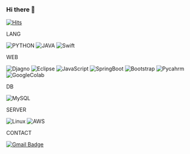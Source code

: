 ### Hi there 👋

<!--
**3iron/3iron** is a ✨ _special_ ✨ repository because its `README.md` (this file) appears on your GitHub profile.

Here are some ideas to get you started:

- 🔭 I’m currently working on ...
- 🌱 I’m currently learning ...
- 👯 I’m looking to collaborate on ...
- 🤔 I’m looking for help with ...
- 💬 Ask me about ...
- 📫 How to reach me: ...
- 😄 Pronouns: ...
- ⚡ Fun fact: ...
-->

<!-- [![Solved.ac Profile](http://mazassumnida.wtf/api/mini/generate_badge?boj=3iron)](https://solved.ac/3iron) -->


[![Hits](https://hits.seeyoufarm.com/api/count/incr/badge.svg?url=https%3A%2F%2Fgithub.com%2F3iron&count_bg=%23000000&title_bg=%23000000&icon=github.svg&icon_color=%23FFFFFF&title=hits&edge_flat=false)](https://hits.seeyoufarm.com)


LANG

![PYTHON](https://img.shields.io/badge/-PYTHON%20-0071C5?style=flat-square&logo=PYTHON&logoColor=white)
![JAVA](https://img.shields.io/badge/-JAVA-d14836?style=flat-square&logo=JAVA&logoColor=white)
![Swift](https://img.shields.io/badge/-Swift%20-0071C5?style=flat-square&logo=Swift&logoColor=white)


WEB

![Djagno](https://img.shields.io/badge/-Django%20-0071C5?style=flat-square&logo=Django&logoColor=white)
![Eclipse](https://img.shields.io/badge/-Eclipse%20-0071C5?style=flat-square&logo=Eclipse&logoColor=white)
![JavaScript](https://img.shields.io/badge/-JavaScript%20-0071C5?style=flat-square&logo=JavaScript&logoColor=white)
![SpringBoot](https://img.shields.io/badge/-SpringBoot%20-0071C5?style=flat-square&logo=SpringBoot&logoColor=white)
![Bootstrap](https://img.shields.io/badge/-Bootstrap%20-0071C5?style=flat-square&logo=Bootstrap&logoColor=white)
![Pycahrm](https://img.shields.io/badge/-Pycharm%20-0071C5?style=flat-square&logo=Pycharm&logoColor=white)
![GoogleColab](https://img.shields.io/badge/-GoogleColab%20-0071C5?style=flat-square&logo=GoogleColab&logoColor=white)

DB

![MySQL](https://img.shields.io/badge/-MySQL%20-0071C5?style=flat-square&logo=MySQL&logoColor=white)


SERVER

![Linux](https://img.shields.io/badge/-Linux%20-0071C5?style=flat-square&logo=Linux&logoColor=white)
![AWS](https://img.shields.io/badge/-AWS%20-0071C5?style=flat-square&logo=AWS&logoColor=white)


CONTACT

[![Gmail Badge](https://img.shields.io/badge/Gmail-d14836?style=flat-square&logo=Gmail&logoColor=white&link=mailto:3iron38@gmail.com)](mailto:3iron38@gmail.com)

